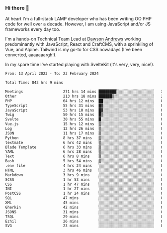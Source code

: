 ### Hi there 👋

<!--
**JamesNock/JamesNock** is a ✨ _special_ ✨ repository because its `README.md` (this file) appears on your GitHub profile.

Here are some ideas to get you started:

- 🔭 I’m currently working on ...
- 🌱 I’m currently learning ...
- 👯 I’m looking to collaborate on ...
- 🤔 I’m looking for help with ...
- 💬 Ask me about ...
- 📫 How to reach me: ...
- 😄 Pronouns: ...
- ⚡ Fun fact: ...
-->
At heart I'm a full-stack LAMP developer who has been writing OO PHP code for well over a decade. However, I am using JavaScript and/or JS frameworks every day too.

I'm a hands-on Technical Team Lead at [Dawson Andrews](https://www.dawsonandrews.com/) working predominantly with JavaScript, React and CraftCMS, with a sprinkling of Vue, and Alpine. Tailwind is my go-to for CSS nowadays (I've been converted, aaaaaaargh!).

In my spare time I've started playing with SvelteKit (it's very, very, nice!).

<!--START_SECTION:waka-->

```txt
From: 13 April 2023 - To: 23 February 2024

Total Time: 843 hrs 9 mins

Meetings                  271 hrs 14 mins ████████░░░░░░░░░░░░░░░░░   32.18 %
Other                     213 hrs 18 mins ██████▒░░░░░░░░░░░░░░░░░░   25.31 %
PHP                       64 hrs 12 mins  ██░░░░░░░░░░░░░░░░░░░░░░░   07.62 %
TypeScript                55 hrs 31 mins  █▓░░░░░░░░░░░░░░░░░░░░░░░   06.59 %
JavaScript                53 hrs 10 mins  █▓░░░░░░░░░░░░░░░░░░░░░░░   06.31 %
Twig                      50 hrs 15 mins  █▒░░░░░░░░░░░░░░░░░░░░░░░   05.96 %
Svelte                    30 hrs 55 mins  █░░░░░░░░░░░░░░░░░░░░░░░░   03.67 %
Vue.js                    15 hrs 12 mins  ▒░░░░░░░░░░░░░░░░░░░░░░░░   01.80 %
Log                       12 hrs 26 mins  ▒░░░░░░░░░░░░░░░░░░░░░░░░   01.48 %
JSON                      11 hrs 17 mins  ▒░░░░░░░░░░░░░░░░░░░░░░░░   01.34 %
Python                    8 hrs 37 mins   ▒░░░░░░░░░░░░░░░░░░░░░░░░   01.02 %
textmate                  6 hrs 42 mins   ▒░░░░░░░░░░░░░░░░░░░░░░░░   00.80 %
Blade Template            6 hrs 33 mins   ▒░░░░░░░░░░░░░░░░░░░░░░░░   00.78 %
YAML                      6 hrs 28 mins   ▒░░░░░░░░░░░░░░░░░░░░░░░░   00.77 %
Text                      6 hrs 8 mins    ▒░░░░░░░░░░░░░░░░░░░░░░░░   00.73 %
Bash                      5 hrs 54 mins   ▒░░░░░░░░░░░░░░░░░░░░░░░░   00.70 %
.env file                 4 hrs 24 mins   ░░░░░░░░░░░░░░░░░░░░░░░░░   00.52 %
HTML                      3 hrs 46 mins   ░░░░░░░░░░░░░░░░░░░░░░░░░   00.45 %
Markdown                  3 hrs 9 mins    ░░░░░░░░░░░░░░░░░░░░░░░░░   00.37 %
SCSS                      1 hr 53 mins    ░░░░░░░░░░░░░░░░░░░░░░░░░   00.22 %
CSS                       1 hr 47 mins    ░░░░░░░░░░░░░░░░░░░░░░░░░   00.21 %
INI                       1 hr 27 mins    ░░░░░░░░░░░░░░░░░░░░░░░░░   00.17 %
PostCSS                   1 hr 24 mins    ░░░░░░░░░░░░░░░░░░░░░░░░░   00.17 %
SQL                       47 mins         ░░░░░░░░░░░░░░░░░░░░░░░░░   00.09 %
XML                       45 mins         ░░░░░░░░░░░░░░░░░░░░░░░░░   00.09 %
Gherkin                   42 mins         ░░░░░░░░░░░░░░░░░░░░░░░░░   00.08 %
JSON5                     31 mins         ░░░░░░░░░░░░░░░░░░░░░░░░░   00.06 %
TSQL                      29 mins         ░░░░░░░░░░░░░░░░░░░░░░░░░   00.06 %
Ezhil                     26 mins         ░░░░░░░░░░░░░░░░░░░░░░░░░   00.05 %
SVG                       23 mins         ░░░░░░░░░░░░░░░░░░░░░░░░░   00.05 %
```

<!--END_SECTION:waka-->
